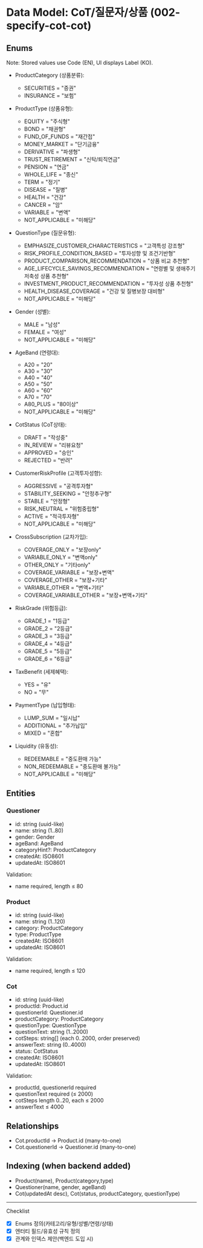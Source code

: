 # Data Model: CoT/질문자/상품 (002-specify-cot-cot)

## Enums
Note: Stored values use Code (EN), UI displays Label (KO).

- ProductCategory (상품분류):
  - SECURITIES = "증권"
  - INSURANCE = "보험"
- ProductType (상품유형):
  - EQUITY = "주식형"
  - BOND = "채권형"
  - FUND_OF_FUNDS = "재간접"
  - MONEY_MARKET = "단기금융"
  - DERIVATIVE = "파생형"
  - TRUST_RETIREMENT = "신탁/퇴직연금"
  - PENSION = "연금"
  - WHOLE_LIFE = "종신"
  - TERM = "정기"
  - DISEASE = "질병"
  - HEALTH = "건강"
  - CANCER = "암"
  - VARIABLE = "변액"
  - NOT_APPLICABLE = "미해당"
- QuestionType (질문유형):
  - EMPHASIZE_CUSTOMER_CHARACTERISTICS = "고객특성 강조형"
  - RISK_PROFILE_CONDITION_BASED = "투자성향 및 조건기반형"
  - PRODUCT_COMPARISON_RECOMMENDATION = "상품 비교 추천형"
  - AGE_LIFECYCLE_SAVINGS_RECOMMENDATION = "연령별 및 생애주기 저축성 상품 추천형"
  - INVESTMENT_PRODUCT_RECOMMENDATION = "투자성 상품 추천형"
  - HEALTH_DISEASE_COVERAGE = "건강 및 질병보장 대비형"
  - NOT_APPLICABLE = "미해당"
- Gender (성별):
  - MALE = "남성"
  - FEMALE = "여성"
  - NOT_APPLICABLE = "미해당"
- AgeBand (연령대):
  - A20 = "20"
  - A30 = "30"
  - A40 = "40"
  - A50 = "50"
  - A60 = "60"
  - A70 = "70"
  - A80_PLUS = "80이상"
  - NOT_APPLICABLE = "미해당"
- CotStatus (CoT상태):
  - DRAFT = "작성중"
  - IN_REVIEW = "리뷰요청"
  - APPROVED = "승인"
  - REJECTED = "반려"
- CustomerRiskProfile (고객투자성향):
  - AGGRESSIVE = "공격투자형"
  - STABILITY_SEEKING = "안정추구형"
  - STABLE = "안정형"
  - RISK_NEUTRAL = "위험중립형"
  - ACTIVE = "적극투자형"
  - NOT_APPLICABLE = "미해당"
- CrossSubscription (교차가입):
  - COVERAGE_ONLY = "보장only"
  - VARIABLE_ONLY = "변액only"
  - OTHER_ONLY = "기타only"
  - COVERAGE_VARIABLE = "보장+변액"
  - COVERAGE_OTHER = "보장+기타"
  - VARIABLE_OTHER = "변액+기타"
  - COVERAGE_VARIABLE_OTHER = "보장+변액+기타"

- RiskGrade (위험등급):
  - GRADE_1 = "1등급"
  - GRADE_2 = "2등급"
  - GRADE_3 = "3등급"
  - GRADE_4 = "4등급"
  - GRADE_5 = "5등급"
  - GRADE_6 = "6등급"

- TaxBenefit (세제혜택):
  - YES = "유"
  - NO = "무"

- PaymentType (납입형태):
  - LUMP_SUM = "일시납"
  - ADDITIONAL = "추가납입"
  - MIXED = "혼합"

- Liquidity (유동성):
  - REDEEMABLE = "중도환매 가능"
  - NON_REDEEMABLE = "중도환매 불가능"
  - NOT_APPLICABLE = "미해당"

## Entities

### Questioner
- id: string (uuid-like)
- name: string (1..80)
- gender: Gender
- ageBand: AgeBand
- categoryHint?: ProductCategory
- createdAt: ISO8601
- updatedAt: ISO8601

Validation:
- name required, length ≤ 80

### Product
- id: string (uuid-like)
- name: string (1..120)
- category: ProductCategory
- type: ProductType
- createdAt: ISO8601
- updatedAt: ISO8601

Validation:
- name required, length ≤ 120

### Cot
- id: string (uuid-like)
- productId: Product.id
- questionerId: Questioner.id
- productCategory: ProductCategory
- questionType: QuestionType
- questionText: string (1..2000)
- cotSteps: string[] (each 0..2000, order preserved)
- answerText: string (0..4000)
- status: CotStatus
- createdAt: ISO8601
- updatedAt: ISO8601

Validation:
- productId, questionerId required
- questionText required (≤ 2000)
- cotSteps length 0..20, each ≤ 2000
- answerText ≤ 4000

## Relationships
- Cot.productId → Product.id (many-to-one)
- Cot.questionerId → Questioner.id (many-to-one)

## Indexing (when backend added)
- Product(name), Product(category,type)
- Questioner(name, gender, ageBand)
- Cot(updatedAt desc), Cot(status, productCategory, questionType)

---

Checklist
- [x] Enums 정의(카테고리/유형/성별/연령/상태)
- [x] 엔터티 필드/유효성 규칙 정의
- [x] 관계와 인덱스 제안(백엔드 도입 시)
